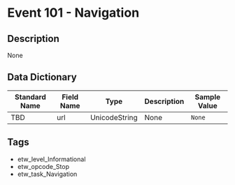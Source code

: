 # Event 101 - Navigation

## Description
None

## Data Dictionary
|Standard Name|Field Name|Type|Description|Sample Value|
|---|---|---|---|---|
|TBD|url|UnicodeString|None|`None`|

## Tags
* etw_level_Informational
* etw_opcode_Stop
* etw_task_Navigation